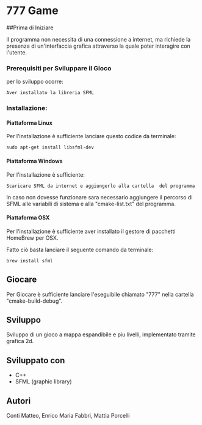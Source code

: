 # **777 Game**



##Prima di Iniziare

Il programma non necessita di una connessione a internet, ma richiede la presenza di un'interfaccia grafica attraverso la quale poter interagire con l'utente.

### Prerequisiti per Sviluppare il Gioco

per lo sviluppo ocorre:

```
Aver installato la libreria SFML
```

### Installazione:

#### Piattaforma Linux

Per l'installazione è sufficiente lanciare questo codice da terminale:

```
sudo apt-get install libsfml-dev
```

#### Piattaforma Windows

Per l'installazione è sufficiente:

```
Scaricare SFML da internet e aggiungerlo alla cartella  del programma
```

In caso non dovesse funzionare sara necessario aggiungere il percorso di SFML alle variabili di sistema e alla "cmake-list.txt" del programma.

#### Piattaforma OSX

Per l'installazione è sufficiente aver installato il gestore di pacchetti HomeBrew per OSX.

Fatto ciò basta lanciare il seguente comando da terminale:

```
brew install sfml
```

## Giocare

Per Giocare è sufficiente lanciare l'eseguibile chiamato "777" nella cartella "cmake-build-debug".

## Sviluppo
Sviluppo di un gioco a mappa espandibile e piu livelli, implementato tramite grafica 2d. 

##  Sviluppato con
- C++
- SFML (graphic library)

##  Autori
Conti Matteo, Enrico Maria Fabbri, Mattia Porcelli